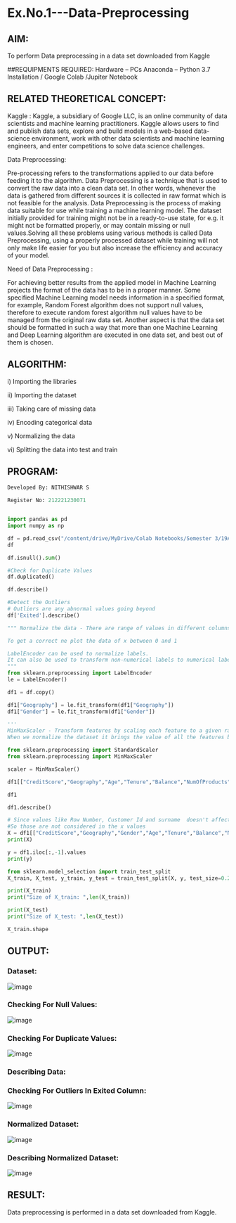 # Ex.No.1---Data-Preprocessing
## AIM:

To perform Data preprocessing in a data set downloaded from Kaggle

##REQUIPMENTS REQUIRED:
Hardware – PCs
Anaconda – Python 3.7 Installation / Google Colab /Jupiter Notebook

## RELATED THEORETICAL CONCEPT:

Kaggle :
Kaggle, a subsidiary of Google LLC, is an online community of data scientists and machine learning practitioners. Kaggle allows users to find and publish data sets, explore and build models in a web-based data-science environment, work with other data scientists and machine learning engineers, and enter competitions to solve data science challenges.

Data Preprocessing:

Pre-processing refers to the transformations applied to our data before feeding it to the algorithm. Data Preprocessing is a technique that is used to convert the raw data into a clean data set. In other words, whenever the data is gathered from different sources it is collected in raw format which is not feasible for the analysis.
Data Preprocessing is the process of making data suitable for use while training a machine learning model. The dataset initially provided for training might not be in a ready-to-use state, for e.g. it might not be formatted properly, or may contain missing or null values.Solving all these problems using various methods is called Data Preprocessing, using a properly processed dataset while training will not only make life easier for you but also increase the efficiency and accuracy of your model.

Need of Data Preprocessing :

For achieving better results from the applied model in Machine Learning projects the format of the data has to be in a proper manner. Some specified Machine Learning model needs information in a specified format, for example, Random Forest algorithm does not support null values, therefore to execute random forest algorithm null values have to be managed from the original raw data set.
Another aspect is that the data set should be formatted in such a way that more than one Machine Learning and Deep Learning algorithm are executed in one data set, and best out of them is chosen.


## ALGORITHM:
i)   Importing the libraries

ii)  Importing the dataset

iii) Taking care of missing data

iv)  Encoding categorical data

v)   Normalizing the data

vi)  Splitting the data into test and train

## PROGRAM:
```python
Developed By: NITHISHWAR S

Register No: 212221230071


import pandas as pd
import numpy as np

df = pd.read_csv("/content/drive/MyDrive/Colab Notebooks/Semester 3/19AI411 - Neural Networks/Churn_Modelling.csv")
df

df.isnull().sum()

#Check for Duplicate Values
df.duplicated()

df.describe()

#Detect the Outliers
# Outliers are any abnormal values going beyond
df['Exited'].describe()

""" Normalize the data - There are range of values in different columns of x are different. 

To get a correct ne plot the data of x between 0 and 1 

LabelEncoder can be used to normalize labels.
It can also be used to transform non-numerical labels to numerical labels.
"""
from sklearn.preprocessing import LabelEncoder
le = LabelEncoder()

df1 = df.copy()

df1["Geography"] = le.fit_transform(df1["Geography"])
df1["Gender"] = le.fit_transform(df1["Gender"])

'''
MinMaxScaler - Transform features by scaling each feature to a given range. 
When we normalize the dataset it brings the value of all the features between 0 and 1 so that all the columns are in the same range, and thus there is no dominant feature.'''

from sklearn.preprocessing import StandardScaler
from sklearn.preprocessing import MinMaxScaler

scaler = MinMaxScaler()

df1[["CreditScore","Geography","Age","Tenure","Balance","NumOfProducts","EstimatedSalary"]] = pd.DataFrame(scaler.fit_transform(df1[["CreditScore","Geography","Age","Tenure","Balance","NumOfProducts","EstimatedSalary"]]))

df1

df1.describe()

# Since values like Row Number, Customer Id and surname  doesn't affect the output y(Exited).
#So those are not considered in the x values
X = df1[["CreditScore","Geography","Gender","Age","Tenure","Balance","NumOfProducts","HasCrCard","IsActiveMember","EstimatedSalary"]].values
print(X)

y = df1.iloc[:,-1].values
print(y)

from sklearn.model_selection import train_test_split
X_train, X_test, y_train, y_test = train_test_split(X, y, test_size=0.2)

print(X_train)
print("Size of X_train: ",len(X_train))

print(X_test)
print("Size of X_test: ",len(X_test))

X_train.shape
```
## OUTPUT:
### Dataset:
![image](https://user-images.githubusercontent.com/94164665/229984090-78371044-71b3-4ab7-a324-d22d90a69322.png)
### Checking For Null Values:
![image](https://user-images.githubusercontent.com/94164665/229984159-1e710a40-fa49-4b15-aa87-71d8950489e8.png)
### Checking For Duplicate Values:
![image](https://user-images.githubusercontent.com/94164665/229984226-95785abb-a86d-47a2-9576-3e0a393cecd7.png)
### Describing Data:

### Checking For Outliers In Exited Column:
![image](https://user-images.githubusercontent.com/94164665/229985393-29725535-4027-4b7f-befb-3bda7c680760.png)

### Normalized Dataset:
![image](https://user-images.githubusercontent.com/94164665/229985103-d48c145e-7cc3-49b0-abc9-36efb8a38d63.png)

### Describing Normalized Dataset:
![image](https://user-images.githubusercontent.com/94164665/229985427-9115dc1d-e599-4579-b04a-ff6d54a816af.png)

## RESULT:
Data preprocessing is performed in a data set downloaded from Kaggle.



